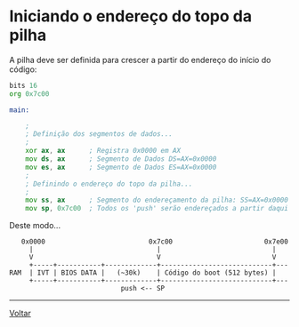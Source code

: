 # Iniciando o endereço do topo da pilha

A pilha deve ser definida para crescer a partir do endereço do início do código:

```asm
bits 16
org 0x7c00

main:

    ;
    ; Definição dos segmentos de dados...
    ;
    xor ax, ax      ; Registra 0x0000 em AX
    mov ds, ax      ; Segmento de Dados DS=AX=0x0000
    mov es, ax      ; Segmento de Dados ES=AX=0x0000
    ;
    ; Definindo o endereço do topo da pilha...
    ;
    mov ss, ax      ; Segmento do endereçamento da pilha: SS=AX=0x0000
    mov sp, 0x7c00  ; Todos os 'push' serão endereçados a partir daqui
```

Deste modo...

```
   0x0000                          0x7c00                       0x7e00
     |                               |                            |
     V                               V                            V
     +-----+-----------+-------------+----------------------------+---
RAM  | IVT | BIOS DATA |   (~30k)    | Código do boot (512 bytes) |   
     +-----+-----------+-------------+----------------------------+--- 
                            push <-- SP
```



---

[Voltar](../README.md#conceitos)

